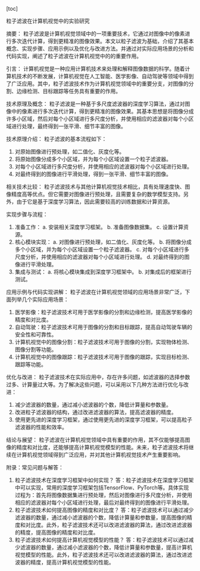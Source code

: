 
[toc]                    
                
                
粒子滤波在计算机视觉中的实验研究

摘要：
粒子滤波是计算机视觉领域中的一项重要技术，它通过对图像中的像素进行多次迭代计算，得到更精准的图像效果。本文以粒子滤波为基础，介绍了其基本概念、实现步骤、应用示例以及优化与改进方法。并通过对实际应用场景的分析和代码实现，阐述了粒子滤波在计算机视觉中的的重要作用。

引言：
计算机视觉是一种应用计算机技术来处理和解释图像数据的科学。随着计算机技术的不断发展，计算机视觉在人工智能、医学影像、自动驾驶等领域中得到了广泛应用。其中，粒子滤波技术作为计算机视觉领域中的重要分支，对图像的分割、边缘检测、目标跟踪等任务具有重要的作用。

技术原理及概念：
粒子滤波是一种基于多尺度滤波器的深度学习算法，通过对图像中的像素进行多次迭代计算，得到更精准的图像效果。其基本思想是将图像分成许多小区域，然后对每个小区域进行多尺度分析，并使用相应的滤波器对每个小区域进行处理，最终得到一张平滑、细节丰富的图像。

技术原理介绍：
粒子滤波的基本流程如下：
1. 对原始图像进行预处理，如二值化、灰度化等。
2. 将原始图像分成多个小区域，并为每个小区域设置一个粒子滤波器。
3. 对每个小区域进行多尺度分析，并使用相应的滤波器对每个小区域进行处理。
4. 对最终得到的图像进行平滑处理，得到一张平滑、细节丰富的图像。

相关技术比较：
粒子滤波技术与其他计算机视觉技术相比，具有处理速度快、图像精度高等优点。但它需要对图像进行预处理，且需要复杂的数学模型支持。另外，由于它是基于深度学习算法，因此需要较高的训练数据和计算资源。

实现步骤与流程：
1. 准备工作：
a. 安装相关深度学习框架。
b. 准备图像数据集。
c. 设置计算资源。
2. 核心模块实现：
a. 对图像进行预处理，如二值化、灰度化等。
b. 将图像分成多个小区域，并为每个小区域设置一个粒子滤波器。
c. 对每个小区域进行多尺度分析，并使用相应的滤波器对每个小区域进行处理。
d. 对最终得到的图像进行平滑处理。
3. 集成与测试：
a. 将核心模块集成到深度学习框架中。
b. 对集成后的框架进行测试。

应用示例与代码实现讲解：
粒子滤波在计算机视觉领域的应用场景非常广泛，下面列举几个实际应用场景：

1. 医学影像：粒子滤波技术可用于医学影像的分割和边缘检测，提高医学影像的精度和对比度。
2. 自动驾驶：粒子滤波技术可用于图像的分割和目标跟踪，提高自动驾驶车辆的安全性和可靠性。
3. 计算机视觉中的图像分割：粒子滤波技术可用于图像的分割，实现物体检测、图像分割等功能。
4. 计算机视觉中的图像跟踪：粒子滤波技术可用于图像的跟踪，实现目标检测、跟踪等功能。

优化与改进：
粒子滤波技术在实际应用中，存在许多问题，如滤波器的选择参数过多、计算量过大等。为了解决这些问题，可以采用以下几种方法进行优化与改进：
1. 减少滤波器的数量，通过减小滤波器的个数，降低计算量和参数量。
2. 改进粒子滤波器的结构，通过改进滤波器的算法，提高滤波器的精度。
3. 使用更先进的深度学习框架，通过使用更先进的深度学习框架，可以提高粒子滤波器的性能和效率。

结论与展望：
粒子滤波在计算机视觉领域中具有重要的作用，其不仅能够提高图像的精度和对比度，还能够提高计算机视觉模型的性能。未来，粒子滤波技术将继续在计算机视觉领域得到广泛应用，并对其他计算机视觉技术产生重要影响。

附录：常见问题与解答：
1. 粒子滤波技术在深度学习框架中如何实现？
答：粒子滤波技术在深度学习框架中可以实现，常用的深度学习框架包括TensorFlow、PyTorch等。具体实现过程为：首先将图像数据集进行预处理，然后对图像进行多尺度分析，并使用相应的滤波器对每个小区域进行处理，最后对最终得到的图像进行平滑处理。
2. 粒子滤波技术如何提高图像的精度和对比度？
答：粒子滤波技术可以通过减少滤波器的数量，通过减小滤波器的个数，降低计算量和参数量，提高图像的精度和对比度。此外，粒子滤波技术还可以改进滤波器的算法，通过改进滤波器的精度，提高图像的精度和对比度。
3. 粒子滤波技术如何提高计算机视觉模型的性能？
答：粒子滤波技术可以通过减少滤波器的数量，通过减小滤波器的个数，降低计算量和参数量，提高计算机视觉模型的性能。此外，粒子滤波技术还可以改进滤波器的算法，通过改进滤波器的精度，提高计算机视觉模型的性能。

